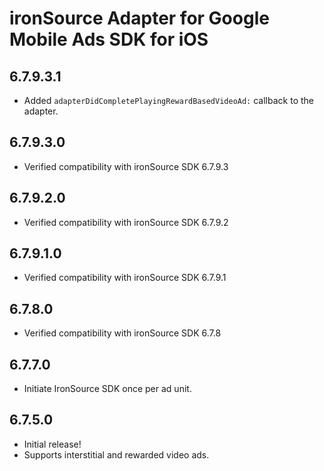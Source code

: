 # ironSource Adapter for Google Mobile Ads SDK for iOS

## 6.7.9.3.1
- Added `adapterDidCompletePlayingRewardBasedVideoAd:` callback to the adapter.

## 6.7.9.3.0
- Verified compatibility with ironSource SDK 6.7.9.3

## 6.7.9.2.0
- Verified compatibility with ironSource SDK 6.7.9.2

## 6.7.9.1.0
- Verified compatibility with ironSource SDK 6.7.9.1

## 6.7.8.0
- Verified compatibility with ironSource SDK 6.7.8

## 6.7.7.0
- Initiate IronSource SDK once per ad unit.

## 6.7.5.0
- Initial release!
- Supports interstitial and rewarded video ads.
